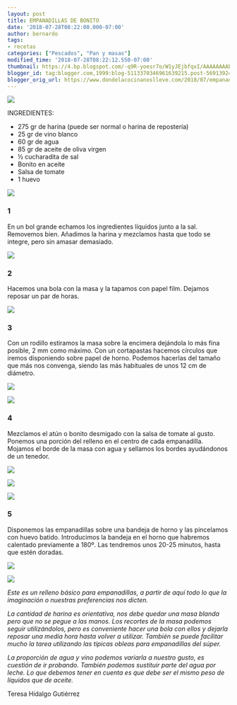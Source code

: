 ```yaml
---
layout: post
title: EMPANADILLAS DE BONITO
date: '2018-07-28T08:22:00.000-07:00'
author: bernardo
tags:
- recetas
categories: ["Pescados", "Pan y masas"]
modified_time: '2018-07-28T08:22:12.550-07:00'
thumbnail: https://4.bp.blogspot.com/-q9R-yoesr7o/W1yJEjbfqxI/AAAAAAAAETs/dkQFO_70aWwupM1q29oUWnF2aGElgKFdACLcBGAs/s72-c/00%2Baa.JPG
blogger_id: tag:blogger.com,1999:blog-5113370346961639215.post-5691392424186563405
blogger_orig_url: https://www.dondelacocinanoslleve.com/2018/07/empanadillas-de-bonito.html
---
```


  

![](https://4.bp.blogspot.com/-q9R-yoesr7o/W1yJEjbfqxI/AAAAAAAAETs/dkQFO_70aWwupM1q29oUWnF2aGElgKFdACLcBGAs/s400/00%2Baa.JPG)

  
INGREDIENTES:
* 275 gr de harina (puede ser normal o harina de repostería)
* 25 gr de vino blanco
* 60 gr de agua
* 85 gr de aceite de oliva virgen
* ½ cucharadita de sal
* Bonito en aceite
* Salsa de tomate
* 1 huevo

  

![](https://2.bp.blogspot.com/-echme8DouMk/W1yJLPuZ5nI/AAAAAAAAETw/LVT_1xlo6n0T6pBMWgaYA_HDUYvYICtsACLcBGAs/s320/01.JPG)

  

### 1

En un bol grande echamos los ingredientes líquidos junto a la sal. Removemos bien. Añadimos la harina y mezclamos hasta que todo se integre, pero sin amasar demasiado.  

![](https://3.bp.blogspot.com/-QZh29dMXcEE/W1yJQQtoijI/AAAAAAAAET0/H3h0go6YbX4yl_yv7zTR_QhFsm7ZhPwyACLcBGAs/s320/02.JPG)

  

### 2

Hacemos una bola con la masa y la tapamos con papel film. Dejamos reposar un par de horas.  

![](https://1.bp.blogspot.com/-sgcSV_Tg9MA/W1yJUWfXhHI/AAAAAAAAET8/SnxHMzLxlIs9saKEZidQTegPr1lfITFBgCLcBGAs/s320/03.JPG)

  

### 3

Con un rodillo estiramos la masa sobre la encimera dejándola lo más fina posible, 2 mm como máximo. Con un cortapastas hacemos círculos que iremos disponiendo sobre papel de horno. Podemos hacerlas del tamaño que más nos convenga, siendo las más habituales de unos 12 cm de diámetro.  

![](https://3.bp.blogspot.com/-_BHztH_Bj-E/W1yJa-hi0WI/AAAAAAAAEUA/fc-6DNBa6CI_8XYrHIZXYM7_LU7f54UHACLcBGAs/s320/05.JPG)

  

![](https://4.bp.blogspot.com/-6UHRD0MfMlQ/W1yJgKiwbRI/AAAAAAAAEUE/d2W8H-AW8-A4gzu_PIdvq8yQvxb36v02gCLcBGAs/s320/06.JPG)

  

### 4

Mezclamos el atún o bonito desmigado con la salsa de tomate al gusto. Ponemos una porción del relleno en el centro de cada empanadilla. Mojamos el borde de la masa con agua y sellamos los bordes ayudándonos de un tenedor.  

![](https://2.bp.blogspot.com/-MdZ5PwGMkO8/W1yJmR3TiHI/AAAAAAAAEUI/6ytv1F2lrZ8FeVadN1btjeAaqz73NCRpQCLcBGAs/s320/04.JPG)

  

![](https://3.bp.blogspot.com/-AKV_FJgXQ04/W1yJqgnL1BI/AAAAAAAAEUQ/4JvQCFcsyHgnx2d7UshL4xIl4EMwyjyzACLcBGAs/s320/08.JPG)

  

![](https://2.bp.blogspot.com/-hIbVJ9bQXi8/W1yJuYrq6SI/AAAAAAAAEUU/pbn0_FazvCULThznDUJAvaY5LrjXsvJIgCLcBGAs/s320/09.JPG)

  

### 5

Disponemos las empanadillas sobre una bandeja de horno y las pincelamos con huevo batido. Introducimos la bandeja en el horno que habremos calentado previamente a 180º. Las tendremos unos 20-25 minutos, hasta que estén doradas.  

![](https://2.bp.blogspot.com/-LWofw9qDdvU/W1yJ1QdohGI/AAAAAAAAEUc/ZhBwaKJzu8o9js9CwEitAwrVch9C1PxqgCLcBGAs/s320/10.JPG)

  
  

![](https://3.bp.blogspot.com/-4vRFlhcoFfs/W1yJ8PwW9eI/AAAAAAAAEUo/K7Qq6PEaLyMomdJFXfzeogcKGhyH2NvGgCLcBGAs/s320/11.JPG)

  
_Este es un relleno básico para empanadillas, a partir de aquí todo lo que la imaginación o nuestras preferencias nos dicten._

_La cantidad de harina es orientativa, nos debe quedar una masa blanda pero que no se pegue a las manos. Los recortes de la masa podemos seguir utilizándolos, pero es conveniente hacer una bola con ellos y dejarla reposar una media hora hasta volver a utilizar. También se puede facilitar mucho la tarea utilizando las típicas obleas para empanadillas del súper._

_La proporción de agua y vino podemos variarla a nuestro gusto, es cuestión de ir probando. También podemos sustituir parte del agua por leche. Lo que debemos tener en cuenta es que debe ser el mismo peso de líquidos que de aceite._  

Teresa Hidalgo Gutiérrez
